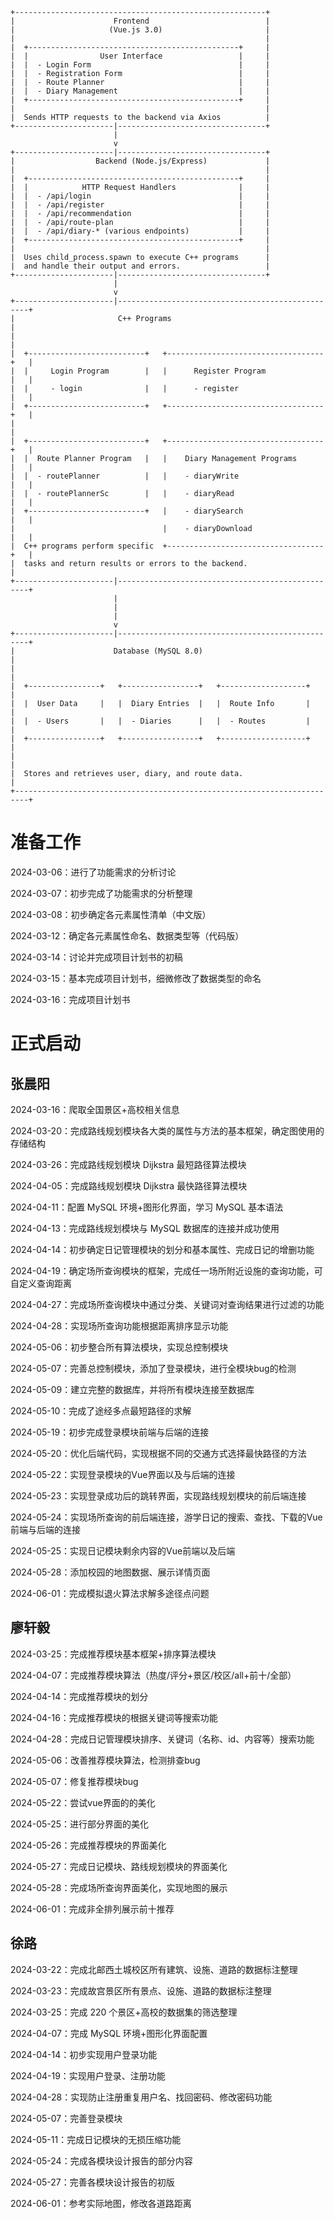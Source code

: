 ```plaintext
+--------------------------------------------------------+
|                      Frontend                          |
|                     (Vue.js 3.0)                       |
|                                                        |
|  +-----------------------------------------------+     |
|  |                User Interface                 |     |
|  |  - Login Form                                 |     |
|  |  - Registration Form                          |     |
|  |  - Route Planner                              |     |
|  |  - Diary Management                           |     |
|  +-----------------------------------------------+     |
|                                                        |
|  Sends HTTP requests to the backend via Axios          |
+----------------------|---------------------------------+
                       |
                       v
+----------------------|---------------------------------+
|                  Backend (Node.js/Express)             |
|                                                        |
|  +-----------------------------------------------+     |
|  |            HTTP Request Handlers              |     |
|  |  - /api/login                                 |     |
|  |  - /api/register                              |     |
|  |  - /api/recommendation                        |     |
|  |  - /api/route-plan                            |     |
|  |  - /api/diary-* (various endpoints)           |     |
|  +-----------------------------------------------+     |
|                                                        |
|  Uses child_process.spawn to execute C++ programs      |
|  and handle their output and errors.                   |
+----------------------|---------------------------------+
                       |
                       v
+----------------------|--------------------------------------------------+
|                       C++ Programs                                      |
|                                                                         |
|  +--------------------------+   +-----------------------------------+   |
|  |     Login Program        |   |      Register Program             |   |
|  |     - login              |   |      - register                   |   |
|  +--------------------------+   +-----------------------------------+   |
|                                                                         |
|  +--------------------------+   +-----------------------------------+   |
|  |  Route Planner Program   |   |    Diary Management Programs      |   |
|  |  - routePlanner          |   |    - diaryWrite                   |   |
|  |  - routePlannerSc        |   |    - diaryRead                    |   |
|  +--------------------------+   |    - diarySearch                  |   |
|                                 |    - diaryDownload                |   |
|  C++ programs perform specific  +-----------------------------------+   |
|  tasks and return results or errors to the backend.                     |
+----------------------|--------------------------------------------------+
                       |
                       |
                       |
                       v
+----------------------|--------------------------------------------------+
|                      Database (MySQL 8.0)                               |
|                                                                         |
|  +----------------+   +-----------------+   +-------------------+       |
|  |  User Data     |   |  Diary Entries  |   |  Route Info       |       |
|  |  - Users       |   |  - Diaries      |   |  - Routes         |       |
|  +----------------+   +-----------------+   +-------------------+       |
|                                                                         |
|  Stores and retrieves user, diary, and route data.                      |
+-------------------------------------------------------------------------+
```


# 准备工作
2024-03-06：进行了功能需求的分析讨论

2024-03-07：初步完成了功能需求的分析整理

2024-03-08：初步确定各元素属性清单（中文版）

2024-03-12：确定各元素属性命名、数据类型等（代码版）

2024-03-14：讨论并完成项目计划书的初稿

2024-03-15：基本完成项目计划书，细微修改了数据类型的命名

2024-03-16：完成项目计划书
# 正式启动
## 张晨阳
2024-03-16：爬取全国景区+高校相关信息

2024-03-20：完成路线规划模块各大类的属性与方法的基本框架，确定图使用的存储结构

2024-03-26：完成路线规划模块 Dijkstra 最短路径算法模块

2024-04-05：完成路线规划模块 Dijkstra 最快路径算法模块

2024-04-11：配置 MySQL 环境+图形化界面，学习 MySQL 基本语法

2024-04-13：完成路线规划模块与 MySQL 数据库的连接并成功使用

2024-04-14：初步确定日记管理模块的划分和基本属性、完成日记的增删功能

2024-04-19：确定场所查询模块的框架，完成任一场所附近设施的查询功能，可自定义查询距离

2024-04-27：完成场所查询模块中通过分类、关键词对查询结果进行过滤的功能

2024-04-28：实现场所查询功能根据距离排序显示功能

2024-05-06：初步整合所有算法模块，实现总控制模块

2024-05-07：完善总控制模块，添加了登录模块，进行全模块bug的检测

2024-05-09：建立完整的数据库，并将所有模块连接至数据库

2024-05-10：完成了途经多点最短路径的求解

2024-05-19：初步完成登录模块前端与后端的连接

2024-05-20：优化后端代码，实现根据不同的交通方式选择最快路径的方法

2024-05-22：实现登录模块的Vue界面以及与后端的连接

2024-05-23：实现登录成功后的跳转界面，实现路线规划模块的前后端连接

2024-05-24：实现场所查询的前后端连接，游学日记的搜索、查找、下载的Vue前端与后端的连接

2024-05-25：实现日记模块剩余内容的Vue前端以及后端

2024-05-28：添加校园的地图数据、展示详情页面

2024-06-01：完成模拟退火算法求解多途径点问题

## 廖轩毅
2024-03-25：完成推荐模块基本框架+排序算法模块

2024-04-07：完成推荐模块算法（热度/评分+景区/校区/all+前十/全部）

2024-04-14：完成推荐模块的划分

2024-04-16：完成推荐模块的根据关键词等搜索功能

2024-04-28：完成日记管理模块排序、关键词（名称、id、内容等）搜索功能

2024-05-06：改善推荐模块算法，检测排查bug

2024-05-07：修复推荐模块bug

2024-05-22：尝试vue界面的的美化

2024-05-25：进行部分界面的美化

2024-05-26：完成推荐模块的界面美化

2024-05-27：完成日记模块、路线规划模块的界面美化

2024-05-28：完成场所查询界面美化，实现地图的展示

2024-06-01：完成非全排列展示前十推荐

## 徐路
2024-03-22：完成北邮西土城校区所有建筑、设施、道路的数据标注整理

2024-03-23：完成故宫景区所有景点、设施、道路的数据标注整理

2024-03-25：完成 220 个景区+高校的数据集的筛选整理

2024-04-07：完成 MySQL 环境+图形化界面配置

2024-04-14：初步实现用户登录功能

2024-04-19：实现用户登录、注册功能

2024-04-28：实现防止注册重复用户名、找回密码、修改密码功能

2024-05-07：完善登录模块

2024-05-11：完成日记模块的无损压缩功能

2024-05-24：完成各模块设计报告的部分内容

2024-05-27：完善各模块设计报告的初版

2024-06-01：参考实际地图，修改各道路距离
